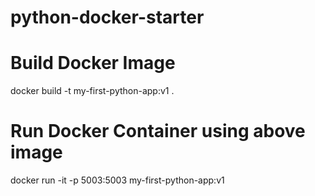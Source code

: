 # python-docker-starter

# Build Docker Image
docker build -t my-first-python-app:v1 .

# Run Docker Container using above image
docker run -it -p 5003:5003 my-first-python-app:v1
